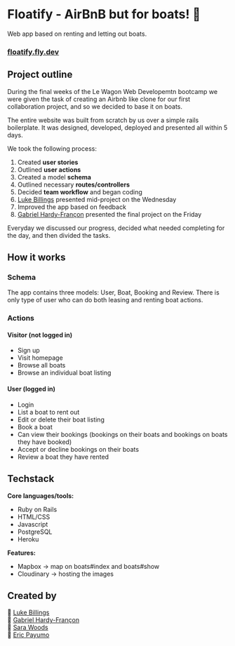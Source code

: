 # Floatify - AirBnB but for boats! 🚤
 Web app based on renting and letting out boats.
 
### [floatify.fly.dev](https://floatify.fly.dev)

## Project outline

During the final weeks of the Le Wagon Web Developemtn bootcamp we were given the task of creating an Airbnb like clone for our first collaboration project, and so we decided to base it on boats.

The entire website was built from scratch by us over a simple rails boilerplate. It was designed, developed, deployed and presented all within 5 days.

We took the following process:

1.  Created  **user stories**
2.  Outlined  **user actions**
3.  Created a model  **schema**
4.  Outlined necessary  **routes/controllers**
5.  Decided  **team workflow** and began coding
6.  [Luke Billings](https://github.com/lukebillings) presented mid-project on the Wednesday
7.  Improved the app based on feedback
8.  [Gabriel Hardy-Françon](https://github.com/xotw) presented the final project on the Friday

Everyday we discussed our progress, decided what needed completing for the day, and then divided the tasks.

## How it works
### Schema
The app contains three models: User, Boat, Booking and Review. There is only type of user who can do both leasing and renting boat actions.

### Actions

#### Visitor (not logged in)

-   Sign up  
-   Visit homepage  
-   Browse all boats  
-   Browse an individual boat listing  

#### User (logged in)

-   Login  
-   List a boat to rent out  
-   Edit or delete their boat listing  
-   Book a boat  
-   Can view their bookings (bookings on their boats and bookings on boats they have booked)  
-   Accept or decline bookings on their boats  
-   Review a boat they have rented  

## Techstack
**Core languages/tools:**

-   Ruby on Rails  
-   HTML/CSS  
-   Javascript  
-   PostgreSQL  
-   Heroku  

**Features:**

-   Mapbox -> map on boats#index and boats#show  
-   Cloudinary -> hosting the images  

## Created by

🔹 [Luke Billings](https://github.com/lukebillings)  
🔹 [Gabriel Hardy-Françon](https://github.com/xotw)  
🔹 [Sara Woods](https://github.com/sara-woods)  
🔹 [Eric Payumo](https://github.com/Erickson1309)  
